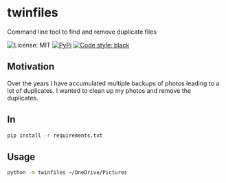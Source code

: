 # twinfiles

Command line tool to find and remove duplicate files

![License: MIT](https://img.shields.io/github/license/joaompinto/twinfiles?style=for-the-badge&color=%23007ec6)
[![PyPi](https://img.shields.io/pypi/v/twinfiles.svg?style=for-the-badge&color=%23007ec6)](https://pypi.python.org/pypi/twinfiles)
[![Code style: black](https://img.shields.io/badge/code%20style-black-000000.svg?style=for-the-badge)](https://github.com/ambv/black)



## Motivation

Over the years I have accumulated multiple backups of photos leading to a lot of duplicates. I wanted to clean up my photos and remove the duplicates.


## In

```bash
pip install -r requirements.txt
```

## Usage

```sh
python -m twinfiles ~/OneDrive/Pictures
```

